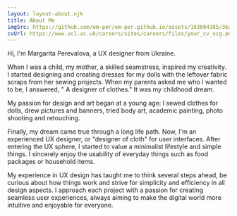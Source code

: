 ```yaml
---
layout: layout-about.njk
title: About Me
imgSrc: https://github.com/em-per/em-per.github.io/assets/163604385/3b201c5c-8662-4314-82cd-9fec8b6854fe
cvUrl: https://www.ucl.ac.uk/careers/sites/careers/files/your_cv_ucg.pdf
---
```


Hi, I'm Margarita Perevalova, a UX designer from Ukraine. 

When I was a child, my mother, a skilled seamstress, inspired my creativity. I started designing and creating dresses for my dolls with the leftover fabric scraps from her sewing projects. When my parents asked me who I wanted to be, I answered, " A designer of clothes." It was my childhood dream.

My passion for design and art began at a young age: I sewed clothes for dolls, drew pictures and banners, tried body art, academic painting, photo shooting and retouching. 

Finally, my dream came true through a long life path. Now, I'm an experienced UX designer, or "designer of cloth" for user interfaces. After entering the UX sphere, I started to value a minimalist lifestyle and simple things. I sincerely enjoy the usability of everyday things such as food packages or household items.

My experience in UX design has taught me to think several steps ahead, be curious about how things work and strive for simplicity and efficiency in all design aspects. I approach each project with a passion for creating seamless user experiences, always aiming to make the digital world more intuitive and enjoyable for everyone.
